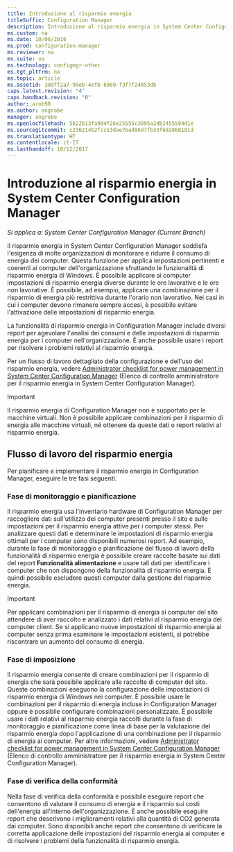 ```yaml
---
title: Introduzione al risparmio energia
titleSuffix: Configuration Manager
description: Introduzione al risparmio energia in System Center Configuration Manager.
ms.custom: na
ms.date: 10/06/2016
ms.prod: configuration-manager
ms.reviewer: na
ms.suite: na
ms.technology: configmgr-other
ms.tgt_pltfrm: na
ms.topic: article
ms.assetid: 3ddff2a7-99eb-4ef8-b969-f3f7f24053db
caps.latest.revision: "4"
caps.handback.revision: "0"
author: arob98
ms.author: angrobe
manager: angrobe
ms.openlocfilehash: 5b22b13fa904f26e25555c3095a2db2455594d1e
ms.sourcegitcommit: c236214b2fcc13dae7bad96d7fb33f692868191d
ms.translationtype: HT
ms.contentlocale: it-IT
ms.lasthandoff: 10/12/2017
---
```

# <a name="introduction-to-power-management-in-system-center-configuration-manager"></a>Introduzione al risparmio energia in System Center Configuration Manager

*Si applica a: System Center Configuration Manager (Current Branch)*

Il risparmio energia in System Center Configuration Manager soddisfa l'esigenza di molte organizzazioni di monitorare e ridurre il consumo di energia dei computer. Questa funzione per applica impostazioni pertinenti e coerenti ai computer dell'organizzazione sfruttando le funzionalità di risparmio energia di Windows. È possibile applicare ai computer impostazioni di risparmio energia diverse durante le ore lavorative e le ore non lavorative. È possibile, ad esempio, applicare una combinazione per il risparmio di energia più restrittiva durante l'orario non lavorativo. Nei casi in cui i computer devono rimanere sempre accesi, è possibile evitare l'attivazione delle impostazioni di risparmio energia.  

 La funzionalità di risparmio energia in Configuration Manager include diversi report per agevolare l'analisi dei consumi e delle impostazioni di risparmio energia per i computer nell'organizzazione. È anche possibile usare i report per risolvere i problemi relativi al risparmio energia.  

 Per un flusso di lavoro dettagliato della configurazione e dell'uso del risparmio energia, vedere [Administrator checklist for power management in System Center Configuration Manager](../../../../core/clients/manage/power/administrator-checklist-for-power-management.md) (Elenco di controllo amministratore per il risparmio energia in System Center Configuration Manager).  

> [!IMPORTANT]  
>  Il risparmio energia di Configuration Manager non è supportato per le macchine virtuali. Non è possibile applicare combinazioni per il risparmio di energia alle macchine virtuali, né ottenere da queste dati o report relativi al risparmio energia.  

## <a name="the-power-management-workflow"></a>Flusso di lavoro del risparmio energia  
 Per pianificare e implementare il risparmio energia in Configuration Manager, eseguire le tre fasi seguenti.  

### <a name="monitoring-and-planning-phase"></a>Fase di monitoraggio e pianificazione  
 Il risparmio energia usa l'inventario hardware di Configuration Manager per raccogliere dati sull'utilizzo dei computer presenti presso il sito e sulle impostazioni per il risparmio energia attive per i computer stessi. Per analizzare questi dati e determinare le impostazioni di risparmio energia ottimali per i computer sono disponibili numerosi report. Ad esempio, durante la fase di monitoraggio e pianificazione del flusso di lavoro della funzionalità di risparmio energia è possibile creare raccolte basate sui dati del report **Funzionalità alimentazione** e usare tali dati per identificare i computer che non dispongono della funzionalità di risparmio energia. È quindi possibile escludere questi computer dalla gestione del risparmio energia.  

> [!IMPORTANT]  
>  Per applicare combinazioni per il risparmio di energia ai computer del sito attendere di aver raccolto e analizzato i dati relativi al risparmio energia dei computer client. Se si applicano nuove impostazioni di risparmio energia ai computer senza prima esaminare le impostazioni esistenti, si potrebbe riscontrare un aumento del consumo di energia.  

### <a name="enforcement-phase"></a>Fase di imposizione  
 Il risparmio energia consente di creare combinazioni per il risparmio di energia che sarà possibile applicare alle raccolte di computer del sito. Queste combinazioni eseguono la configurazione delle impostazioni di risparmio energia di Windows nei computer. È possibile usare le combinazioni per il risparmio di energia incluse in Configuration Manager oppure è possibile configurare combinazioni personalizzate. È possibile usare i dati relativi al risparmio energia raccolti durante la fase di monitoraggio e pianificazione come linea di base per la valutazione del risparmio energia dopo l'applicazione di una combinazione per il risparmio di energia ai computer. Per altre informazioni, vedere [Administrator checklist for power management in System Center Configuration Manager](../../../../core/clients/manage/power/administrator-checklist-for-power-management.md) (Elenco di controllo amministratore per il risparmio energia in System Center Configuration Manager).  

### <a name="compliance-phase"></a>Fase di verifica della conformità  
 Nella fase di verifica della conformità è possibile eseguire report che consentono di valutare il consumo di energia e il risparmio sui costi dell'energia all'interno dell'organizzazione. È anche possibile eseguire report che descrivono i miglioramenti relativi alla quantità di CO2 generata dai computer. Sono disponibili anche report che consentono di verificare la corretta applicazione delle impostazioni del risparmio energia ai computer e di risolvere i problemi della funzionalità di risparmio energia.  
